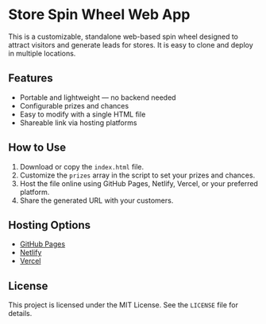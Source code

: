 # Store Spin Wheel Web App

This is a customizable, standalone web-based spin wheel designed to attract visitors and generate leads for stores. It is easy to clone and deploy in multiple locations.

## Features
- Portable and lightweight — no backend needed
- Configurable prizes and chances
- Easy to modify with a single HTML file
- Shareable link via hosting platforms

## How to Use
1. Download or copy the `index.html` file.
2. Customize the `prizes` array in the script to set your prizes and chances.
3. Host the file online using GitHub Pages, Netlify, Vercel, or your preferred platform.
4. Share the generated URL with your customers.

## Hosting Options
- [GitHub Pages](https://pages.github.com/)
- [Netlify](https://www.netlify.com/)
- [Vercel](https://vercel.com/)

## License
This project is licensed under the MIT License. See the `LICENSE` file for details.